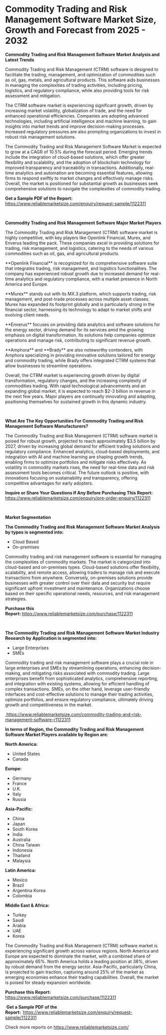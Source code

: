 <p><h1>Commodity Trading and Risk Management Software Market Size, Growth and Forecast from 2025 - 2032</h1></p><p><strong>Commodity Trading and Risk Management Software Market Analysis and Latest Trends</strong></p>
<p><p>Commodity Trading and Risk Management (CTRM) software is designed to facilitate the trading, management, and optimization of commodities such as oil, gas, metals, and agricultural products. This software aids businesses in managing the complexities of trading activities, including pricing, logistics, and regulatory compliance, while also providing tools for risk assessment and mitigation.</p><p>The CTRM software market is experiencing significant growth, driven by increasing market volatility, globalization of trade, and the need for enhanced operational efficiencies. Companies are adopting advanced technologies, including artificial intelligence and machine learning, to gain insights into market trends and improve decision-making processes. Increased regulatory pressures are also prompting organizations to invest in robust risk management solutions. </p><p>The Commodity Trading and Risk Management Software Market is expected to grow at a CAGR of 10.5% during the forecast period. Emerging trends include the integration of cloud-based solutions, which offer greater flexibility and scalability, and the adoption of blockchain technology for improved transparency and traceability in transactions. Additionally, real-time analytics and automation are becoming essential features, allowing firms to respond swiftly to market changes and effectively manage risks. Overall, the market is positioned for substantial growth as businesses seek comprehensive solutions to navigate the complexities of commodity trading.</p></p>
<p><strong>Get a Sample PDF of the Report:&nbsp;</strong> <a href="https://www.reliablemarketsize.com/enquiry/request-sample/1122311?utm_campaign=3175&utm_medium=2&utm_source=Github&utm_content=ia&utm_term=23032025&utm_id=commodity-trading-and-risk-management-software">https://www.reliablemarketsize.com/enquiry/request-sample/1122311</a></p>
<p>&nbsp;</p>
<p><strong>Commodity Trading and Risk Management Software Major Market Players</strong></p>
<p><p>The Commodity Trading and Risk Management (CTRM) software market is highly competitive, with key players like Openlink Financial, Murex, and Enverus leading the pack. These companies excel in providing solutions for trading, risk management, and logistics, catering to the needs of various commodities such as oil, gas, and agricultural products.</p><p>**Openlink Financial** is recognized for its comprehensive software suite that integrates trading, risk management, and logistics functionalities. The company has experienced robust growth due to increased demand for real-time analytics and regulatory compliance, with a market presence in North America and Europe.</p><p>**Murex** stands out with its MX.3 platform, which supports trading, risk management, and post-trade processes across multiple asset classes. Murex has expanded its footprint globally and is particularly strong in the financial sector, harnessing its technology to adapt to market shifts and evolving client needs.</p><p>**Enverus** focuses on providing data analytics and software solutions for the energy sector, driving demand for its services amid the growing emphasis on digital transformation. Its solutions help companies optimize operations and manage risk, contributing to significant revenue growth.</p><p>**Amphora** and **Brady** are also noteworthy contenders, with Amphora specializing in providing innovative solutions tailored for energy and commodity trading, while Brady offers integrated CTRM systems that allow businesses to streamline operations. </p><p>Overall, the CTRM market is experiencing growth driven by digital transformation, regulatory changes, and the increasing complexity of commodities trading. With rapid technological advancements and an expanding global market, it is expected to reach $2-3 billion in revenue in the next few years. Major players are continually innovating and adapting, positioning themselves for sustained growth in this dynamic industry.</p></p>
<p>&nbsp;</p>
<p><strong>What Are The Key Opportunities For Commodity Trading and Risk Management Software Manufacturers?</strong></p>
<p><p>The Commodity Trading and Risk Management (CTRM) software market is poised for robust growth, projected to reach approximately $3.5 billion by 2027, driven by increasing global demand for efficient trading solutions and regulatory compliance. Enhanced analytics, cloud-based deployments, and integration with AI and machine learning are shaping growth trends, enabling firms to optimize portfolios and mitigate risks effectively. As volatility in commodity markets rises, the need for real-time data and risk assessment tools becomes critical. The future outlook is positive, with innovations focusing on sustainability and transparency, offering competitive advantages for early adopters.</p></p>
<p><strong>Inquire or Share Your Questions If Any Before Purchasing This Report:</strong> <a href="https://www.reliablemarketsize.com/enquiry/pre-order-enquiry/1122311?utm_campaign=3175&utm_medium=2&utm_source=Github&utm_content=ia&utm_term=23032025&utm_id=commodity-trading-and-risk-management-software">https://www.reliablemarketsize.com/enquiry/pre-order-enquiry/1122311</a></p>
<p>&nbsp;</p>
<p><strong>Market Segmentation</strong></p>
<p><strong>The Commodity Trading and Risk Management Software Market Analysis by types is segmented into:</strong></p>
<p><ul><li>Cloud Based</li><li>On-premises</li></ul></p>
<p><p>Commodity trading and risk management software is essential for managing the complexities of commodity markets. The market is categorized into cloud-based and on-premises types. Cloud-based solutions offer flexibility, scalability, and remote access, allowing traders to manage risk and execute transactions from anywhere. Conversely, on-premises solutions provide businesses with greater control over their data and security but require significant upfront investment and maintenance. Organizations choose based on their specific operational needs, resources, and risk management strategies.</p></p>
<p><strong>Purchase this Report:&nbsp;</strong><a href="https://www.reliablemarketsize.com/purchase/1122311?utm_campaign=3175&utm_medium=2&utm_source=Github&utm_content=ia&utm_term=23032025&utm_id=commodity-trading-and-risk-management-software">https://www.reliablemarketsize.com/purchase/1122311</a></p>
<p>&nbsp;</p>
<p><strong>The Commodity Trading and Risk Management Software Market Industry Research by Application is segmented into:</strong></p>
<p><ul><li>Large Enterprises</li><li>SMEs</li></ul></p>
<p><p>Commodity trading and risk management software plays a crucial role in large enterprises and SMEs by streamlining operations, enhancing decision-making, and mitigating risks associated with commodity trading. Large enterprises benefit from sophisticated analytics, comprehensive reporting, and integration with existing systems, allowing for efficient handling of complex transactions. SMEs, on the other hand, leverage user-friendly interfaces and cost-effective solutions to manage their trading activities, optimize portfolios, and ensure regulatory compliance, ultimately driving growth and competitiveness in the market.</p></p>
<p><a href="https://www.reliablemarketsize.com/commodity-trading-and-risk-management-software-r1122311?utm_campaign=3175&utm_medium=2&utm_source=Github&utm_content=ia&utm_term=23032025&utm_id=commodity-trading-and-risk-management-software">&nbsp;https://www.reliablemarketsize.com/commodity-trading-and-risk-management-software-r1122311</a></p>
<p><strong>In terms of Region, the Commodity Trading and Risk Management Software Market Players available by Region are:</strong></p>
<p>
    <p> <strong> North America: </strong>
        <ul>
            <li>United States</li>
            <li>Canada</li>
        </ul>
        </p> 
    <p> <strong> Europe: </strong>
        <ul>
            <li>Germany</li>
            <li>France</li>
            <li>U.K.</li>
            <li>Italy</li>
            <li>Russia</li>
        </ul>
        </p> 
    <p> <strong> Asia-Pacific: </strong>
        <ul>
            <li>China</li>
            <li>Japan</li>
            <li>South Korea</li>
            <li>India</li>
            <li>Australia</li>
            <li>China Taiwan</li>
            <li>Indonesia</li>
            <li>Thailand</li>
            <li>Malaysia</li>
        </ul>
        </p> 
    <p> <strong> Latin America: </strong>
        <ul>
            <li>Mexico</li>
            <li>Brazil</li>
            <li>Argentina Korea</li>
            <li>Colombia</li>
        </ul>
        </p> 
    <p> <strong> Middle East & Africa: </strong>
        <ul>
            <li>Turkey</li>
            <li>Saudi</li>
            <li>Arabia</li>
            <li>UAE</li>
            <li>Korea</li>
        </ul>
    </p>
    </p>
<p><p>The Commodity Trading and Risk Management (CTRM) software market is experiencing significant growth across various regions. North America and Europe are expected to dominate the market, with a combined share of approximately 65%. North America holds a leading position at 38%, driven by robust demand from the energy sector. Asia-Pacific, particularly China, is projected to gain traction, capturing around 25% of the market as emerging economies enhance their trading capabilities. Overall, the market is poised for steady expansion worldwide.</p></p>
<p><strong>Purchase this Report: </strong><a href="https://www.reliablemarketsize.com/purchase/1122311?utm_campaign=3175&utm_medium=2&utm_source=Github&utm_content=ia&utm_term=23032025&utm_id=commodity-trading-and-risk-management-software">https://www.reliablemarketsize.com/purchase/1122311</a></p>
<p>&nbsp;<strong>Get a Sample PDF of the Report:&nbsp;&nbsp;</strong><a href="https://www.reliablemarketsize.com/enquiry/request-sample/1122311?utm_campaign=3175&utm_medium=2&utm_source=Github&utm_content=ia&utm_term=23032025&utm_id=commodity-trading-and-risk-management-software">https://www.reliablemarketsize.com/enquiry/request-sample/1122311</a></p>
<p><strong></strong></p>
<p>Check more reports on <a href="https://www.reliablemarketsize.com/?utm_campaign=3175&utm_medium=2&utm_source=Github&utm_content=ia&utm_term=23032025&utm_id=commodity-trading-and-risk-management-software">https://www.reliablemarketsize.com/</a></p>